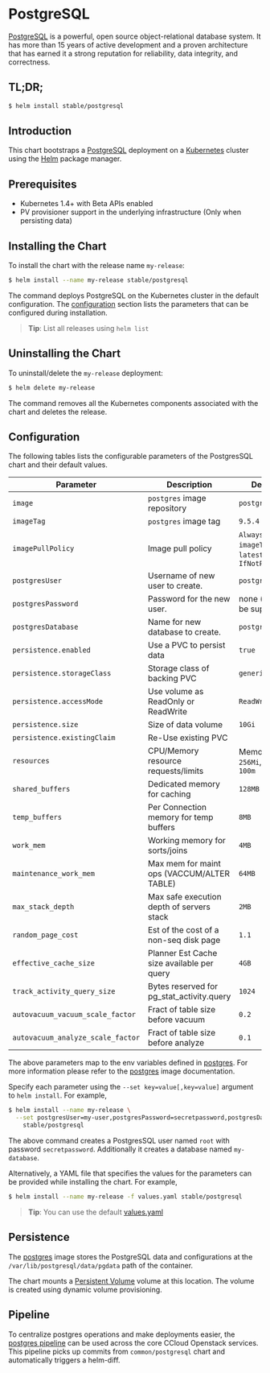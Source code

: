# PostgreSQL

[PostgreSQL](https://postgresql.org) is a powerful, open source object-relational database system. It has more than 15 years of active development and a proven architecture that has earned it a strong reputation for reliability, data integrity, and correctness.

## TL;DR;

```bash
$ helm install stable/postgresql
```

## Introduction

This chart bootstraps a [PostgreSQL](https://github.com/docker-library/postgres) deployment on a [Kubernetes](http://kubernetes.io) cluster using the [Helm](https://helm.sh) package manager.

## Prerequisites

- Kubernetes 1.4+ with Beta APIs enabled
- PV provisioner support in the underlying infrastructure (Only when persisting data)

## Installing the Chart

To install the chart with the release name `my-release`:

```bash
$ helm install --name my-release stable/postgresql
```

The command deploys PostgreSQL on the Kubernetes cluster in the default configuration. The [configuration](#configuration) section lists the parameters that can be configured during installation.

> **Tip**: List all releases using `helm list`

## Uninstalling the Chart

To uninstall/delete the `my-release` deployment:

```bash
$ helm delete my-release
```

The command removes all the Kubernetes components associated with the chart and deletes the release.

## Configuration

The following tables lists the configurable parameters of the PostgresSQL chart and their default values.

| Parameter                  | Description                                | Default                                                    |
| -----------------------    | ----------------------------------         | ---------------------------------------------------------- |
| `image`                    | `postgres` image repository                | `postgres`                                                 |
| `imageTag`                 | `postgres` image tag                       | `9.5.4`                                                    |
| `imagePullPolicy`          | Image pull policy                          | `Always` if `imageTag` is `latest`, else `IfNotPresent`    |
| `postgresUser`             | Username of new user to create.            | `postgres`                                                 |
| `postgresPassword`         | Password for the new user.                 | none (must be supplied)                                    |
| `postgresDatabase`         | Name for new database to create.           | `postgres`                                                 |
| `persistence.enabled`      | Use a PVC to persist data                  | `true`                                                     |
| `persistence.storageClass` | Storage class of backing PVC               | `generic`                                                  |
| `persistence.accessMode`   | Use volume as ReadOnly or ReadWrite        | `ReadWriteMany`                                            |
| `persistence.size`         | Size of data volume                        | `10Gi`                                                     |
| `persistence.existingClaim`| Re-Use existing PVC                        |                                                            |
| `resources`                | CPU/Memory resource requests/limits        | Memory: `256Mi`, CPU: `100m`                               |
| `shared_buffers`           | Dedicated memory for caching               | `128MB`                                                    |
| `temp_buffers`             | Per Connection memory for temp buffers     | `8MB`                                                      |
| `work_mem`                 | Working memory for sorts/joins             | `4MB`                                                      |
| `maintenance_work_mem`     | Max mem for maint ops (VACCUM/ALTER TABLE) | `64MB`                                                     |
| `max_stack_depth`          | Max safe execution depth of servers stack  | `2MB`                                                      |
| `random_page_cost`         | Est of the cost of a non-seq disk page     | `1.1`                                                      |
| `effective_cache_size`     | Planner Est Cache size available per query | `4GB`                                                      |
| `track_activity_query_size`| Bytes reserved for pg_stat_activity.query  | `1024`                                                     |
| `autovacuum_vacuum_scale_factor`| Fract of table size before vacuum     | `0.2`                                                      |
| `autovacuum_analyze_scale_factor`| Fract of table size before analyze   | `0.1`                                                      |

The above parameters map to the env variables defined in [postgres](http://github.com/docker-library/postgres). For more information please refer to the [postgres](http://github.com/docker-library/postgres) image documentation.

Specify each parameter using the `--set key=value[,key=value]` argument to `helm install`. For example,

```bash
$ helm install --name my-release \
  --set postgresUser=my-user,postgresPassword=secretpassword,postgresDatabase=my-database \
    stable/postgresql
```

The above command creates a PostgresSQL user named `root` with password `secretpassword`. Additionally it creates a database named `my-database`.

Alternatively, a YAML file that specifies the values for the parameters can be provided while installing the chart. For example,

```bash
$ helm install --name my-release -f values.yaml stable/postgresql
```

> **Tip**: You can use the default [values.yaml](values.yaml)

## Persistence

The [postgres](https://github.com/docker-library/postgres) image stores the PostgreSQL data and configurations at the `/var/lib/postgresql/data/pgdata` path of the container.

The chart mounts a [Persistent Volume](http://kubernetes.io/docs/user-guide/persistent-volumes/) volume at this location. The volume is created using dynamic volume provisioning.

## Pipeline

To centralize postgres operations and make deployments easier, the [postgres pipeline](https://ci.global.cloud.sap/teams/main/pipelines/postgres) can be used across the core CCloud Openstack services. This pipeline picks up commits from `common/postgresql` chart and automatically triggers a helm-diff. 
